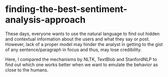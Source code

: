 # finding-the-best-sentiment-analysis-approach

These days, everyone wants to use the natural language to find out hidden and contextual information about the users and what they say or post. 
However, lack of a proper model may hinder the analyst in getting to the gist of any sentence/paragraph in focus and thus, may lose credibility. 

Here, I compared the mechanisms by NLTK, TextBlob and StanfordNLP to find out which one works better when we want to emulate the behavior as close to the humans.
